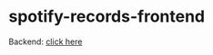 # spotify-records-frontend

Backend: <a href="https://github.com/emanuelvsz/spotify-records-backend">click here</a>

